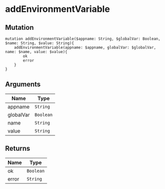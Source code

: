 # addEnvironmentVariable

## Mutation

```
mutation addEnvironmentVariable($appname: String, $globalVar: Boolean, $name: String, $value: String){
    addEnvironmentVariable(appname: $appname, globalVar: $globalVar, name: $name, value: $value){
        ok
        error
    }
}
```

## Arguments

Name | Type
---- | ---- 
appname | `String`
globalVar | `Boolean`
name | `String`
value | `String`

## Returns

Name | Type
---- | ----
ok | `Boolean`
error | `String`

